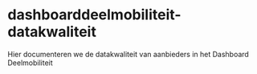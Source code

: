 # dashboarddeelmobiliteit-datakwaliteit
Hier documenteren we de datakwaliteit van aanbieders in het Dashboard Deelmobiliteit
